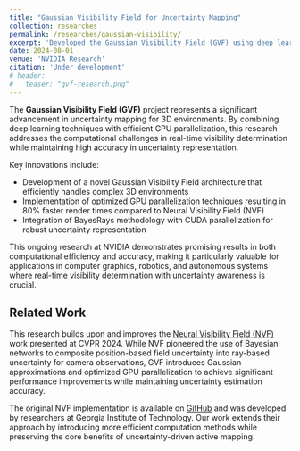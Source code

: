 ```yaml
---
title: "Gaussian Visibility Field for Uncertainty Mapping"
collection: researches
permalink: /researches/gaussian-visibility/
excerpt: 'Developed the Gaussian Visibility Field (GVF) using deep learning techniques for uncertainty mapping, achieving 80% faster rendering compared to Neural Visibility Field.'
date: 2024-08-01
venue: 'NVIDIA Research'
citation: 'Under development'
# header:
#   teaser: "gvf-research.png"
---
```


The **Gaussian Visibility Field (GVF)** project represents a significant advancement in uncertainty mapping for 3D environments. By combining deep learning techniques with efficient GPU parallelization, this research addresses the computational challenges in real-time visibility determination while maintaining high accuracy in uncertainty representation.

Key innovations include:
* Development of a novel Gaussian Visibility Field architecture that efficiently handles complex 3D environments
* Implementation of optimized GPU parallelization techniques resulting in 80% faster render times compared to Neural Visibility Field (NVF)
* Integration of BayesRays methodology with CUDA parallelization for robust uncertainty representation

This ongoing research at NVIDIA demonstrates promising results in both computational efficiency and accuracy, making it particularly valuable for applications in computer graphics, robotics, and autonomous systems where real-time visibility determination with uncertainty awareness is crucial.

## Related Work

This research builds upon and improves the [Neural Visibility Field (NVF)](https://sites.google.com/view/nvf-cvpr24/) work presented at CVPR 2024. While NVF pioneered the use of Bayesian networks to composite position-based field uncertainty into ray-based uncertainty for camera observations, GVF introduces Gaussian approximations and optimized GPU parallelization to achieve significant performance improvements while maintaining uncertainty estimation accuracy.

The original NVF implementation is available on [GitHub](https://github.com/GaTech-RL2/nvf_cvpr24) and was developed by researchers at Georgia Institute of Technology. Our work extends their approach by introducing more efficient computation methods while preserving the core benefits of uncertainty-driven active mapping. 